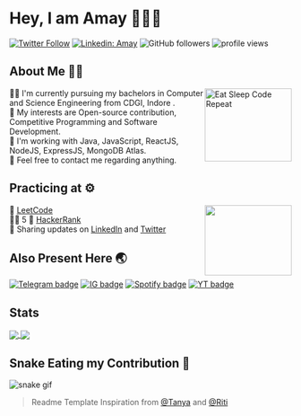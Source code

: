 # Hey, I am Amay 👋👨‍💻
[![Twitter Follow](https://img.shields.io/twitter/follow/BrajBliss?label=Follow)](https://twitter.com/intent/follow?screen_name=BrajBliss)
[![Linkedin: Amay](https://img.shields.io/badge/-Amay-blue?style=flat-square&logo=Linkedin&logoColor=white&link=https://www.linkedin.com/in/brajbliss/)](https://www.linkedin.com/in/tanyarajhans/)
![GitHub followers](https://img.shields.io/github/followers/vrindavan?label=Follow&style=social)
<img alt = "profile views" src="https://komarev.com/ghpvc/?username=vrindavan&color=brightgreen">  

## About Me 🙋‍♂️
<img alt="Eat Sleep Code Repeat" src="https://c.tenor.com/_DOBjnGspYAAAAAC/code-coding.gif" align="right" width="155" height="130"/>
👨‍🎓 I'm currently pursuing my bachelors in Computer and Science Engineering from CDGI, Indore . <br>
🤯 My interests are Open-source contribution, Competitive Programming and Software Development. <br>
🌱 I'm working with Java, JavaScript, ReactJS, NodeJS, ExpressJS, MongoDB Atlas. <br>
📧 Feel free to contact me regarding anything.

## Practicing at ⚙️ 
<a href="https://www.linkedin.com/in/brajbliss/"><img src="https://c.tenor.com/JHQi03Q3pLAAAAAC/jim-carrey-bruce-almighty.gif?raw=true" align="right" width="155" height="125"></a>
🤧 [LeetCode](https://leetcode.com/BrajBliss/)<br>
😮‍💨 5 🌟 [HackerRank](https://www.hackerrank.com/BrajBliss)<br>
🤗 Sharing updates on [LinkedIn](https://linkedin.com/in/brajbliss) and [Twitter](https://twitter.com/BrajBliss)

## Also Present Here 🌏
[![Telegram badge](https://img.shields.io/badge/Telegram-2CA5E0?style=for-the-badge&logo=telegram&logoColor=white)](https://telegram.me/BrajBliss)
[![IG badge](https://img.shields.io/badge/Instagram-E4405F?style=for-the-badge&logo=instagram&logoColor=white)](https://instagram.com/BrajBlisss)
[![Spotify badge](https://img.shields.io/badge/Spotify-1ED760?&style=for-the-badge&logo=spotify&logoColor=white)](https://open.spotify.com/user/55m1lujjgt8airyq3b4kexcva)
[![YT badge](https://img.shields.io/badge/YouTube-FF0000?style=for-the-badge&logo=youtube&logoColor=white)](https://www.youtube.com/amayy)

## Stats

<a href="https://github.com/vrindavan">
  <img align="center" src="https://github-readme-stats.vercel.app/api?username=vrindavan&theme=aura&show_icons=true&include_all_commits=true" />
</a>
<a href="https://github.com/vrindavan">
  <img align="center" src="https://github-readme-stats.vercel.app/api/top-langs/?username=vrindavan&layout=compact" />
</a>

## Snake Eating my Contribution 🐍

![snake gif](https://github.com/vrindavan/vrindavan/blob/output/github-contribution-grid-snake.svg)

> Readme Template Inspiration from [@Tanya](https://github.com/tanyarajhans) and [@Riti](https://github.com/riti2409)
